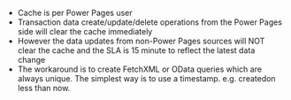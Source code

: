

* Cache is per Power Pages user
* Transaction data create/update/delete operations from the Power Pages side will clear the cache immediately
* However the data updates from non-Power Pages sources will NOT clear the cache and the SLA is 15 minute to reflect the latest data change
* The workaround is to create FetchXML or OData queries which are always unique. The simplest way is to use a timestamp. e.g. createdon less than now. 

